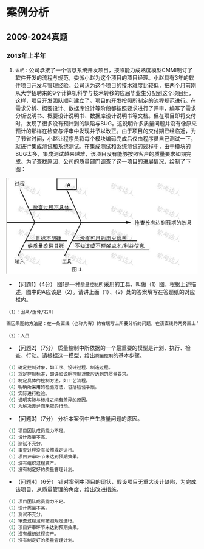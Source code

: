 # 案例分析


## 2009-2024真题



### 2013年上半年

1. `说明：`公司承接了一个信息系统开发项目，按照能力成熟度模型CMMI制订了软件开发的流程与规范，委派小赵为这个项目的项目经理。小赵具有3年的软件项目开发与管理经验。公司认为这个项目的技术难度比较低，把两个月前刚从大学招聘来的9个计算机科学与技术转移的应届毕业生分配到这个项目组，这样，项目开发团队顺利建立了。项目的开发按照所制定的流程规范进行。在需求分析、概要设计、数据库设计等阶段都按照要求进行了评审，编写了需求分析说明书、概要设计说明书、数据库设计说明书等文档。但在项目即将交付时，发现了很多没有预计到的缺陷与BUG。这说明许多质量问题并没有像原来预计的那样在检查与评审中发现并予以改正。由于项目的交付期已经临近，为了节省时间，小赵让程序员将每个模块编码完成后仅由程序员自己测试一下，就进行集成测试和系统测试。在集成测试和系统测试的过程中，由于模块的BUG太多，集成测试越来越难，该项目没有能够按照客户的质量要求如期完成。为了查找原因，公司的质量部门调查了这一项目的进展情况，绘制了下图：

![alt text](<img/屏幕截图 2024-07-03 181905.png>)

- 【问题1】（4分）
图1是一种`质量控制`所采用的工具，叫做（1）图。根据上述描述，图中的A应该是（2）。请讲上面（1）、（2）处的答案填写在答题纸的对应栏内。

`（1）：因果/鱼骨/石川`

```java
画因果图的方法是：在一条直线（也称为脊）的右端写上所要分析的问题，在该直线的两旁画上与该直线成60度夹角的直线（称为大枝)，在其端点标上造成问题的大因， 再在这些直线上画若干条水平线（称为中枝），在线的端点写出中因，还可以对这些中枝上的原因进一步分析，提出小原因，如此便形成了一张因果图。
```

`（2）：人员`



- 【问题2】（7分）
质量控制中所依据的一个最重要的模型是计划、执行、检查、行动。请根据这一模型，给出`质量控制`的基本步骤。

```c
（1）确定控制对象，如工序、设计过程、制造过程。
（2）规定控制标准，即详细说明控制对象应达到的质量要求。
（3）制定具体的控制方法，如工艺流程。
（4）明确所采用的检验方法，包括检验手段。
（5）实际进行检验。
（6）说明实际与标准之间有差异的原因。
（7）为解决差异而釆取的行动。
```


- 【问题3】（7分）
分析本案例中产生质量问题的原因。

```c
（1）项目团队成员能力不足。
（2）设计质量不高。
（3）测试不充分。
（4）审査过程没有按照规定进行。
（5）项目评审环节未达到预期效果。
（6）没有组织过程资产。
（7）没有制定好的质量管理计划。
```


- 【问题4】（6分）
针对案例中项目的现状，假设项目无重大设计缺陷，为完成该项目，从质量管理的角度，给出改进措施。

```c
（1）项目团队成员能力不足。
（2）设计质量不高。
（3）测试不充分。
（4）审査过程没有按照规定进行。
（5）项目评审环节未达到预期效果。
（6）没有组织过程资产。
（7）没有制定好的质量管理计划。
```




